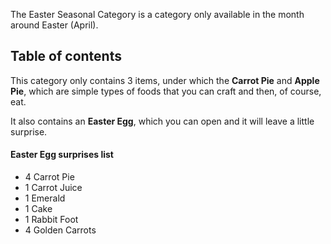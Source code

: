 The Easter Seasonal Category is a category only available in the month around Easter (April).  

## Table of contents

This category only contains 3 items, under which the **Carrot Pie** and **Apple Pie**, which are simple types of foods that you can craft and then, of course, eat.  

It also contains an **Easter Egg**, which you can open and it will leave a little surprise.  

#### Easter Egg surprises list

- 4 Carrot Pie
- 1 Carrot Juice
- 1 Emerald
- 1 Cake
- 1 Rabbit Foot
- 4 Golden Carrots

